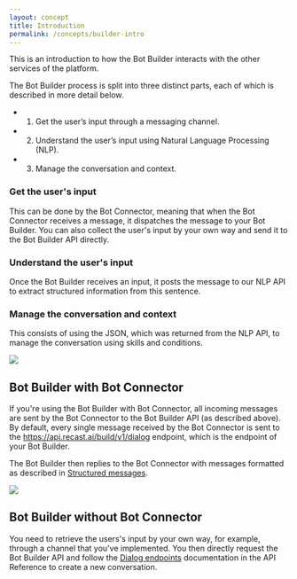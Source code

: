 ```yaml
---
layout: concept
title: Introduction
permalink: /concepts/builder-intro
---
```


This is an introduction to how the Bot Builder interacts with the other services of the platform.

The Bot Builder process is split into three distinct parts, each of which is described in more detail below.
- 1. Get the user’s input through a messaging channel.
- 2. Understand the user’s input using Natural Language Processing (NLP).
- 3. Manage the conversation and context.

### Get the user's input
This can be done by the Bot Connector, meaning that when the Bot Connector receives a message, it dispatches the message to your Bot Builder. You can also collect the user's input by your own way and send it to the Bot Builder API directly.

### Understand the user's input
Once the Bot Builder receives an input, it posts the message to our NLP API to extract structured information from this sentence.

### Manage the conversation and context
This consists of using the JSON, which was returned from the NLP API, to manage the conversation using skills and conditions.

<img class='custom' src='https://cdn.recast.ai/man/bot-builder/bot-builder-01.png'>

## Bot Builder with Bot Connector

If you're using the Bot Builder with Bot Connector, all incoming messages are sent by the Bot Connector to the Bot Builder API (as described above). By default, every single message received by the Bot Connector is sent to the https://api.recast.ai/build/v1/dialog endpoint, which is the endpoint of your Bot Builder.

The Bot Builder then replies to the Bot Connector with messages formatted as described in [Structured messages](https://recast.ai/docs/concepts/structured-messages).

<img class='custom' src='https://cdn.recast.ai/man/bot-builder/bc-bb-01.png'>

## Bot Builder without Bot Connector

You need to retrieve the users's input by your own way, for example, through a channel that you've implemented. You then directly request the Bot Builder API and follow the [Dialog endpoints](https://recast.ai/docs/api-reference/#dialog-endpoints) documentation in the API Reference to create a new conversation.




